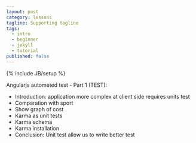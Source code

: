 ```yaml
---
layout: post
category: lessons
tagline: Supporting tagline
tags: 
  - intro
  - beginner
  - jekyll
  - tutorial
published: false
---
```


{% include JB/setup %}

Angularjs autometed test - Part 1 (TEST):
- Introduction: application more complex at client side requires units test
- Comparation with sport
- Show graph of cost
- Karma as unit tests
- Karma schema
- Karma installation
- Conclusion: Unit test allow us to write better test
